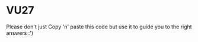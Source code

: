 VU27
====
Please don't just Copy 'n' paste this code but use it to guide you to the right answers :')
